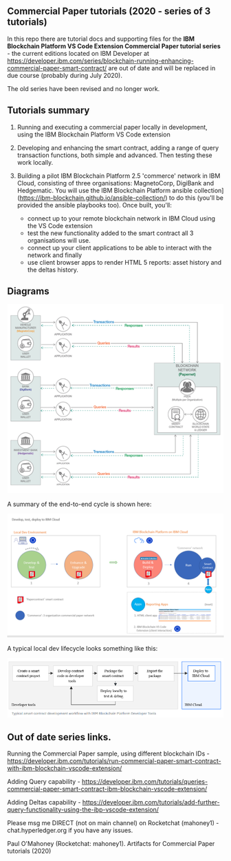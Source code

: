 ## Commercial Paper tutorials (2020 - series of 3 tutorials)


In this repo there are tutorial docs and supporting files for the  **IBM Blockchain Platform VS Code Extension Commercial Paper tutorial series**  - the current editions located on IBM Developer at https://developer.ibm.com/series/blockchain-running-enhancing-commercial-paper-smart-contract/ are out of date and will be replaced in due course (probably during July 2020).

The old series have been revised and no longer work.

## Tutorials summary

1. Running and executing a commercial paper locally in development, using the IBM Blockchain Platform VS Code extension
2. Developing and enhancing the smart contract, adding a range of query transaction functions, both simple and advanced. Then testing these work locally.
3. Building a pilot IBM Blockchain Platform 2.5 'commerce' network in IBM Cloud, consisting of three organisations: MagnetoCorp, DigiBank and Hedgematic. You will use the IBM Blockchain Platform ansible collection](https://ibm-blockchain.github.io/ansible-collection/) to do this (you'll be provided the ansible playbooks too). Once built, you'll:

    - connect up to your remote blockchain network in IBM Cloud using the VS Code extension
    - test the new functionality added to the smart contract all 3 organisations will use.  
    - connect up your client applications to be able to interact with the network and finally
    - use client browser apps to render HTML 5 reports: asset history and the deltas history.

## Diagrams

![Overview](/img/main/reduced-overview.png)


A summary of the end-to-end cycle is shown here:

![End-to-End Flow; Dev -> IBM Blockchain Platform in IBM Cloud](/img/main/dev-overview.png)
    
    
A typical local dev lifecycle looks something like this:

![Local Dev Cycle](/img/main/typical-dev.png)








## Out of date series links.

Running the Commercial Paper sample, using different blockchain IDs - https://developer.ibm.com/tutorials/run-commercial-paper-smart-contract-with-ibm-blockchain-vscode-extension/

Adding Query capability - https://developer.ibm.com/tutorials/queries-commercial-paper-smart-contract-ibm-blockchain-vscode-extension/

Adding Deltas capability - https://developer.ibm.com/tutorials/add-further-query-functionality-using-the-ibp-vscode-extension/

Please msg me DIRECT (not on main channel) on Rocketchat (mahoney1) - chat.hyperledger.org if you have any issues.

Paul O'Mahoney (Rocketchat: mahoney1).
Artifacts for Commercial Paper tutorials (2020)
